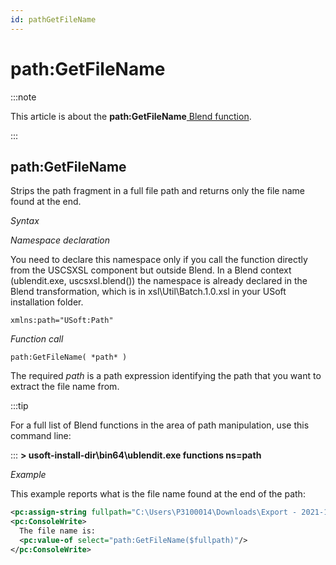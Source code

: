 ```yaml
---
id: pathGetFileName
---
```


# path:GetFileName




:::note

This article is about the **path:GetFileName**[ Blend function](/docs/Repositories/Blend_functions).

:::

## **path:GetFileName**

Strips the path fragment in a full file path and returns only the file name found at the end.

*Syntax*

*Namespace declaration*

You need to declare this namespace only if you call the function directly from the USCSXSL component but outside Blend. In a Blend context (ublendit.exe, uscsxsl.blend()) the namespace is already declared in the Blend transformation, which is in xsl\\Util\\Batch.1.0.xsl in your USoft installation folder.

```
xmlns:path="USoft:Path"
```

*Function call*

```
path:GetFileName( *path* )
```

The required *path* is a path expression identifying the path that you want to extract the file name from.


:::tip

For a full list of Blend functions in the area of path manipulation, use this command line:

:::
**> usoft-install-dir\\bin64\\ublendit.exe functions ns=path**

*Example*

This example reports what is the file name found at the end of the path:

```xml
<pc:assign-string fullpath="C:\Users\P3100014\Downloads\Export - 2021-12-23T170520.171.xml"/>
<pc:ConsoleWrite>
  The file name is:
  <pc:value-of select="path:GetFileName($fullpath)"/>
</pc:ConsoleWrite>
```

 